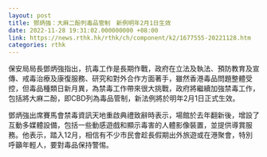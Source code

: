```yaml
---
layout: post
title: 鄧炳強：大麻二酚列毒品管制　新例明年2月1日生效
date: 2022-11-28 19:31:02.000000000 +08:00
link: https://news.rthk.hk/rthk/ch/component/k2/1677555-20221128.htm
categories: rthk
---
```


保安局局長鄧炳強指出，抗毒工作是長期作戰，政府在立法及執法、預防教育及宣傳、戒毒治療及康復服務、研究和對外合作方面著手，雖然香港毒品問題整體受控，但毒品種類日新月異，為禁毒工作帶來很大挑戰，政府將繼續加強禁毒工作，包括將大麻二酚，即CBD列為毒品管制，新法例將於明年2月1日正式生效。

鄧炳強出席賽馬會禁毒資訊天地重啟典禮致辭時表示，場館於去年翻新後，增設了互動多媒體設備，包括一些動感遊戲和顯示毒害的人體影像裝置，並提供導賞服務。他表示，踏入12月，相信有不少市民會趁長假期出外旅遊或在港聚會，特別呼籲年輕人，要對毒品保持警惕。
